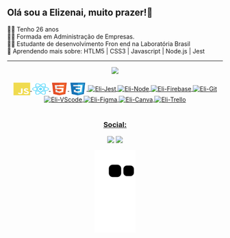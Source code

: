 ## Olá sou a Elizenai, muito prazer!👋

 
 🙋‍♀️ Tenho 26 anos <br>
 👩‍🎓 Formada em Administração de Empresas. <br>
 👩‍💻 Estudante de desenvolvimento Fron end na Laboratória Brasil <br>
 🌱 Aprendendo mais sobre: HTLM5 | CSS3 | Javascript | Node.js | Jest 

-----
<div align="center">
  <a href="https://github.com/elizenai">
    <img height="180em" src="https://github-readme-stats.vercel.app/api?username=elizenai&show_icons=true&theme=bear&include_all_commits=true&count_private=true"/>
<!--     <img height="180em" src="https://github-readme-stats.vercel.app/api/top-langs/?username=elizenai&layout=compact&langs_count=7&theme=bear"/>  --> 
</div>
  
<div style="display: inline_block" align="center"><br>
  <img align="center" alt="Eli-Js" height="30" width="40" src="https://raw.githubusercontent.com/devicons/devicon/master/icons/javascript/javascript-plain.svg">
  <img align="center" alt="Eli-React" height="30" width="40" src="https://raw.githubusercontent.com/devicons/devicon/master/icons/react/react-original.svg">
  <img align="center" alt="Eli-HTML" height="30" width="40" src="https://raw.githubusercontent.com/devicons/devicon/master/icons/html5/html5-original.svg">
  <img align="center" alt="ELi-CSS" height="30" width="40" src="https://raw.githubusercontent.com/devicons/devicon/master/icons/css3/css3-original.svg">
  <img align="center" alt="Eli-Jest" height="30" width="40" src="https://cdn.jsdelivr.net/gh/devicons/devicon/icons/jest/jest-plain.svg">
  <img align="center" alt="Eli-Node" height="30" width="40" src="https://cdn.jsdelivr.net/gh/devicons/devicon/icons/nodejs/nodejs-original.svg" />
  <img align="center" alt="Eli-Firebase" height="30" width="40" src="https://cdn.jsdelivr.net/gh/devicons/devicon/icons/firebase/firebase-plain.svg" />
  <img align="center" alt="Eli-Git" height="30" width="40" src="https://cdn.jsdelivr.net/gh/devicons/devicon/icons/git/git-original.svg" />
  <img align="center" alt="Eli-VScode" height="30" width="40" src="https://cdn.jsdelivr.net/gh/devicons/devicon/icons/vscode/vscode-original.svg" />
  <img align="center" alt="Eli-Figma" height="30" width="40" src="https://cdn.jsdelivr.net/gh/devicons/devicon/icons/figma/figma-original.svg" />
  <img align="center" alt="Eli-Canva" height="30" width="40" src="https://cdn.jsdelivr.net/gh/devicons/devicon/icons/canva/canva-original.svg" />
  <img align="center" alt="Eli-Trello" height="30" width="40" src="https://cdn.jsdelivr.net/gh/devicons/devicon/icons/trello/trello-plain.svg" />
  <br>
  <br>
  
  <div align="center"> 
    <h3> Social: </h3>
    <a href="https:https://www.linkedin.com/in/elizenai/" target="_blank"><img src="https://img.shields.io/badge/LinkedIn-0077B5?style=for-the-badge&logo=linkedin&logoColor=white" target="_blank"></a>  
    <a href="https://www.instagram.com/elizenay/" target="_blank"><img src="https://img.shields.io/badge/Instagram-E4405F?style=for-the-badge&logo=instagram&logoColor=white" target="_blank"></a>  
</div>
    
 ![Snake animation](https://github.com/elizenai/elizenai/blob/output/github-contribution-grid-snake.svg)

 


